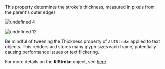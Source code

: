 This property determines the stroke's thickness, measured in pixels from
the parent's outer edges.

![undefined](https://prod.docsiteassets.roblox.com/assets/legacy/Outline-Thickness-4.png)
4

![undefined](https://prod.docsiteassets.roblox.com/assets/legacy/Outline-Thickness-12.png)
12

Be mindful of tweening the Thickness property of a `UIStroke`
applied to text objects. This renders and stores many glyph sizes each
frame, potentially causing performance issues or text flickering.

For more details on the **UIStroke** object, see
[here](https://create.roblox.com/docs/ui/layout-and-appearance#uistroke).